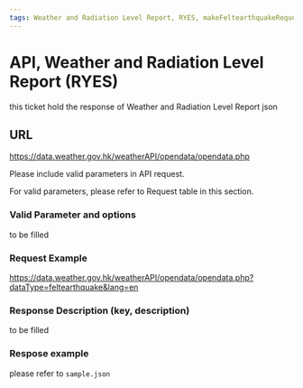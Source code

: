 ```yaml
---
tags: Weather and Radiation Level Report, RYES, makeFeltearthquakeRequest
---
```


# API, Weather and Radiation Level Report (RYES)

this ticket hold the response of  Weather and Radiation Level Report json

## URL

<https://data.weather.gov.hk/weatherAPI/opendata/opendata.php>

Please include valid parameters in API request.

For valid parameters, please refer to Request table in this section.

### Valid Parameter and options

to be filled

### Request Example

<https://data.weather.gov.hk/weatherAPI/opendata/opendata.php?dataType=feltearthquake&lang=en>

### Response Description (key, description)

to be filled

### Respose example

please refer to `sample.json`
